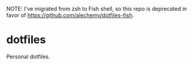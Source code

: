 NOTE: I've migrated from zsh to Fish shell, so this repo is deprecated in favor of https://github.com/alechemy/dotfiles-fish.

# dotfiles

Personal dotfiles.
